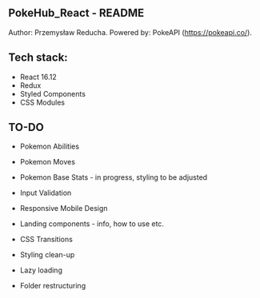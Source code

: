 ## PokeHub_React - README

Author: Przemysław Reducha.
Powered by: PokeAPI (https://pokeapi.co/).

## Tech stack:

-  React 16.12
-  Redux
-  Styled Components
-  CSS Modules

## TO-DO

-  Pokemon Abilities
-  Pokemon Moves
-  Pokemon Base Stats - in progress, styling to be adjusted

-  Input Validation
-  Responsive Mobile Design

-  Landing components - info, how to use etc.
-  CSS Transitions
-  Styling clean-up
-  Lazy loading

-  Folder restructuring
